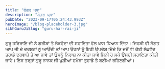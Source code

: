 ```yaml
---
title: "ਲੰਗਰ ਪ੍ਥਾ"
description: "ਲੰਗਰ ਪ੍ਥਾ"
pubDate: "2023-09-17T05:24:43.993Z"
heroImage: "/blog-placeholder-3.jpg"
sikhGuruJiSlug: "guru-har-rai-ji"
---
```


ਗੁਰੂ ਹਰਿਰਾਇ ਜੀ ਨੇ ਗਰੀਬਾਂ ਤੇ ਲੋੜਵੰਦਾ ਦੀ ਸਹਾਇਤਾ ਵੱਲ ਖਾਸ ਧਿਆਨ ਦਿੱਤਾ। ਜਿਹੜੀ ਵੀ ਸੰਗਤ ਆਪ ਜੀ ਦੇ ਦਰਸ਼ਨਾਂ ਨੂੰ ਆਉਂਦੀ ਤਾਂ ਆਪ ਉਹਨਾਂ ਨੂੰ ਇਹੀ ਉਪਦੇਸ਼ ਦਿੰਦੇ ਕਿ ਜਦੋਂ ਵੀ ਕੋਈ ਲੋੜਵੰਦ ਤਹਾਡੇ ਦਰਵਾਜ਼ੇ ਤੇ ਆ ਜਾਵੇ ਤਾਂ ਉਸਨੂੰ ਨਿਰਾਸ਼ ਨਾ ਕੀਤਾ ਜਾਵੇ ਜਿਨੀ ਹੋ ਸਕੇ ਉਸਦੀ ਸਹਾਇਤਾ ਕੀਤੀ ਜਾਵੇ। ਇਸ ਤਰ੍ਹਾਂ ਗੁਰੂ ਨਾਨਕ ਜੀ ਖੁਸ਼ੀਆਂ ਹਮੇਸ਼ਾ ਤੁਹਾਡੇ ਤੇ ਬਣੀਆਂ ਰਹਿਣਗੀਆਂ।
